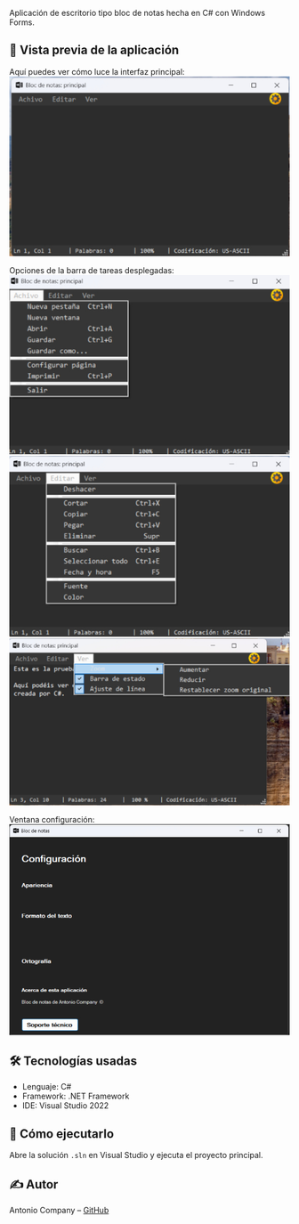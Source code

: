 Aplicación de escritorio tipo bloc de notas hecha en C# con Windows Forms.

## 📝 Vista previa de la aplicación

Aquí puedes ver cómo luce la interfaz principal:
![Interfaz principal](screenshots/inicio.jpg)

Opciones de la barra de tareas desplegadas:
![Menú archivo](screenshots/archivo.jpg)
![Menú editar](screenshots/editar.jpg)
![Menú ver](screenshots/ver.jpg)

Ventana configuración:
![Ventana configuración](screenshots/configuracion.jpg)



## 🛠️ Tecnologías usadas
- Lenguaje: C#
- Framework: .NET Framework
- IDE: Visual Studio 2022

## 🚀 Cómo ejecutarlo
Abre la solución `.sln` en Visual Studio y ejecuta el proyecto principal.

## ✍️ Autor
Antonio Company – [GitHub](https://github.com/antonicr1986)

